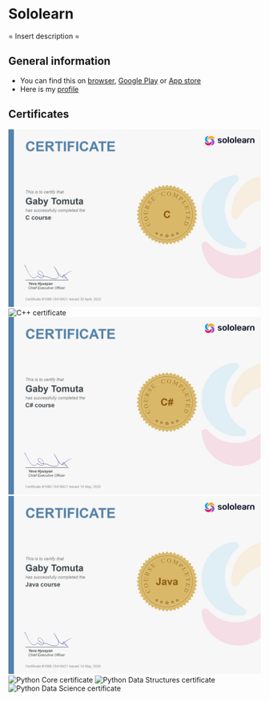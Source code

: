 # Sololearn
 = Insert description =
## General information
 - You can find this on [browser](https://www.sololearn.com/), [Google Play](https://play.google.com/store/apps/details?id=com.sololearn&hl=en&gl=US) or [App store](https://apps.apple.com/us/app/sololearn-learn-to-code-apps/id1210079064)
 - Here is my [profile](https://www.sololearn.com/profile/15418421)
## Certificates
![C certificate](_utils/sololearn_c.jpg)
![C++ certificate](_utils/sololearn_cpp.jpg)
![C# certificate](_utils/sololearn_cs.jpg)
![Java certificate](_utils/sololearn_java.jpg)
![Python Core certificate](_utils/sololearn_py_core.jpg)
![Python Data Structures certificate](_utils/sololearn_py_data_structures.jpg) 
![Python Data Science certificate](_utils/sololearn_py_data_science.jpg)